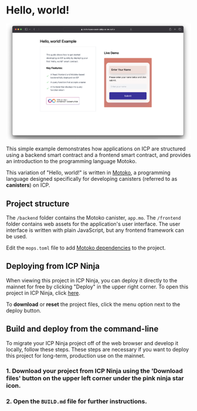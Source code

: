 # Hello, world!

![Hello, world!](hello_world.png)

This simple example demonstrates how applications on ICP are structured using a backend smart contract and a frontend smart contract, and provides an introduction to the programming language Motoko.

This variation of "Hello, world!" is written in [Motoko](https://internetcomputer.org/docs/motoko/main/getting-started/motoko-introduction), a programming language designed specifically for developing canisters (referred to as **canisters**) on ICP.

## Project structure

The `/backend` folder contains the Motoko canister, `app.mo`. The `/frontend` folder contains web assets for the application's user interface. The user interface is written with plain JavaScript, but any frontend framework can be used.

Edit the `mops.toml` file to add [Motoko dependencies](https://mops.one/) to the project.

## Deploying from ICP Ninja

When viewing this project in ICP Ninja, you can deploy it directly to the mainnet for free by clicking "Deploy" in the upper right corner.
To open this project in ICP Ninja, click [here](https://next-icp.ninja/i?url=https://github.com/dfinity/examples/tree/master/motoko/hello_world).

To **download** or **reset** the project files, click the menu option next to the deploy button.

## Build and deploy from the command-line

To migrate your ICP Ninja project off of the web browser and develop it locally, follow these steps. These steps are necessary if you want to deploy this project for long-term, production use on the mainnet.

### 1. Download your project from ICP Ninja using the 'Download files' button on the upper left corner under the pink ninja star icon.

### 2. Open the `BUILD.md` file for further instructions.
